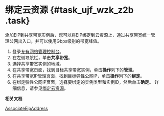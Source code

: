 # 绑定云资源 {#task_ujf_wzk_z2b .task}

添加EIP到共享带宽实例后，您可以将EIP绑定到云资源上，通过共享带宽统一管理公网出入口，并可以使用Gbps级别的带宽峰值。

1.  登录[专有网络管理控制台](https://vpcnext.console.aliyun.com)。
2.  在左侧导航栏，单击**共享带宽**。
3.  选择共享带宽实例的地域。
4.  在共享带宽页面，找到目标共享带宽实例，单击**操作**列下的**管理**。
5.  在共享带宽IP管理页面，找到目标弹性公网IP，单击**操作**列下的**绑定**。
6.  在绑定弹性公网IP页面，选择要绑定的实例类型和实例ID，然后单击**确定**。 详细信息，请参见[绑定云资源](../../../../intl.zh-CN/用户指南/绑定云资源/绑定NAT网关.md#)。

**相关文档**  


[AssociateEipAddress](../../../../intl.zh-CN/API参考/弹性公网IP/AssociateEipAddress.md#)

